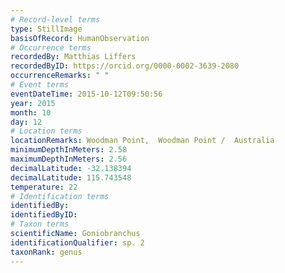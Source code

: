 ```yaml
---
# Record-level terms
type: StillImage
basisOfRecord: HumanObservation
# Occurrence terms
recordedBy: Matthias Liffers
recordedByID: https://orcid.org/0000-0002-3639-2080
occurrenceRemarks: " "
# Event terms
eventDateTime: 2015-10-12T09:50:56
year: 2015
month: 10
day: 12
# Location terms
locationRemarks: Woodman Point,  Woodman Point /  Australia
minimumDepthInMeters: 2.58
maximumDepthInMeters: 2.56
decimalLatitude: -32.138394
decimalLatitude: 115.743548
temperature: 22
# Identification terms
identifiedBy: 
identifiedByID: 
# Taxon terms
scientificName: Goniobranchus
identificationQualifier: sp. 2
taxonRank: genus
---
```

